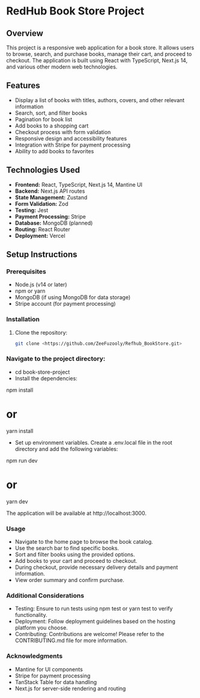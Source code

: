 # RedHub Book Store Project

## Overview

This project is a responsive web application for a book store. It allows users to browse, search, and purchase books, manage their cart, and proceed to checkout. The application is built using React with TypeScript, Next.js 14, and various other modern web technologies.

## Features

- Display a list of books with titles, authors, covers, and other relevant information
- Search, sort, and filter books
- Pagination for book list
- Add books to a shopping cart
- Checkout process with form validation
- Responsive design and accessibility features
- Integration with Stripe for payment processing
- Ability to add books to favorites

## Technologies Used

- **Frontend:** React, TypeScript, Next.js 14, Mantine UI
- **Backend:** Next.js API routes
- **State Management:** Zustand
- **Form Validation:** Zod
- **Testing:** Jest
- **Payment Processing:** Stripe
- **Database:** MongoDB (planned)
- **Routing:** React Router
- **Deployment:** Vercel

## Setup Instructions

### Prerequisites

- Node.js (v14 or later)
- npm or yarn
- MongoDB (if using MongoDB for data storage)
- Stripe account (for payment processing)

### Installation

1. Clone the repository:

   ```bash
   git clone <https://github.com/ZeeFuzooly/Refhub_BookStore.git>

### Navigate to the project directory:

- cd book-store-project
- Install the dependencies:

npm install
# or
yarn install
- Set up environment variables. Create a .env.local file in the root directory and add the following variables:



npm run dev
# or
yarn dev

The application will be available at http://localhost:3000.

### Usage
- Navigate to the home page to browse the book catalog.
- Use the search bar to find specific books.
- Sort and filter books using the provided options.
- Add books to your cart and proceed to checkout.
- During checkout, provide necessary delivery details and payment information.
- View order summary and confirm purchase.

### Additional Considerations
- Testing: Ensure to run tests using npm test or yarn test to verify functionality.
- Deployment: Follow deployment guidelines based on the hosting platform you choose.
- Contributing: Contributions are welcome! Please refer to the CONTRIBUTING.md file for more information.


### Acknowledgments
- Mantine for UI components
- Stripe for payment processing
- TanStack Table for data handling
- Next.js for server-side rendering and routing
